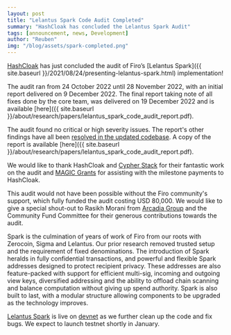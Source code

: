```yaml
---
layout: post
title: "Lelantus Spark Code Audit Completed"
summary: "HashCloak has concluded the Lelantus Spark Audit"
tags: [announcement, news, Development]
author: "Reuben"
img: "/blog/assets/spark-completed.png"
---
```

[HashCloak](https://hashcloak.com/) has just concluded the audit of Firo’s [Lelantus Spark]({{ site.baseurl }}/2021/08/24/presenting-lelantus-spark.html) implementation! 

The audit ran from 24 October 2022 until 28 November 2022, with an initial report delivered on 9 December 2022. The final report taking note of all fixes done by the core team, was delivered on 19 December 2022 and is available [here]({{ site.baseurl }}/about/research/papers/lelantus_spark_code_audit_report.pdf).

The audit found no critical or high severity issues. The report's other findings have all been [resolved in the updated codebase](https://github.com/firoorg/firo/commit/60dba45a8aee17cae0bc24d12d4071b39583781b). A copy of the report is available [here]({{ site.baseurl }}/about/research/papers/lelantus_spark_code_audit_report.pdf).

We would like to thank HashCloak and [Cypher Stack](https://www.cypherstack.com/) for their fantastic work on the audit and [MAGIC Grants](https://magicgrants.org/MAGIC-Grants-Saves-Firo-Community-8000-Lelantus-Spark-Audit/) for assisting with the milestone payments to HashCloak.

This audit would not have been possible without the Firo community's support, which fully funded the audit costing USD 80,000. We would like to give a special shout-out to Rasikh Morani from [Arcadia Group](https://www.arcadiamgroup.com/) and the Community Fund Committee for their generous contributions towards the audit.

Spark is the culmination of years of work of Firo from our roots with Zerocoin, Sigma and Lelantus. Our prior research removed trusted setup and the requirement of fixed denominations. The introduction of Spark heralds in fully confidential transactions, and powerful and flexible Spark addresses designed to protect recipient privacy. These addresses are also feature-packed with support for efficient multi-sig, incoming and outgoing view keys, diversified addressing and the ability to offload chain scanning and balance computation without giving up spend authority. Spark is also built to last, with a modular structure allowing components to be upgraded as the technology improves.

[Lelantus Spark](https://eprint.iacr.org/2021/1173) is live on [devnet](https://www.gemini.com/cryptopedia/blockchain-testnet-devnet-sandbox-crypto-mainnet#section-what-is-a-devnet-blockchain-development-network) as we further clean up the code and fix bugs. We expect to launch testnet shortly in January.

